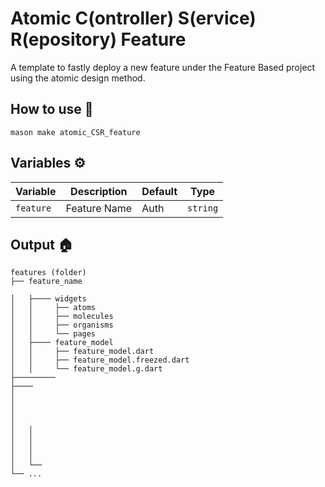 # Atomic C(ontroller) S(ervice) R(epository) Feature

A template to fastly deploy a new feature under the Feature Based project using the atomic design method.

## How to use 🧾

```
mason make atomic_CSR_feature
```

## Variables ⚙️

| Variable               | Description                     | Default     | Type     |
| ---------------------- | ------------------------------- | ----------- | -------- |
| `feature` | Feature Name | Auth | `string` |

## Output 🏠
```
features (folder)
├── feature_name
    
│   ├──── widgets
│   │     ├── atoms
│   │     ├── molecules
│   │     ├── organisms
│   │     └── pages
│   ├──── feature_model 
│   │     ├── feature_model.dart
│   │     ├── feature_model.freezed.dart
│   │     └── feature_model.g.dart
├─────────  
├────
│  
│ 
│  
│  
│   │  
│   │ 
│   │  
│   │  
│   └──
└── ...
```
